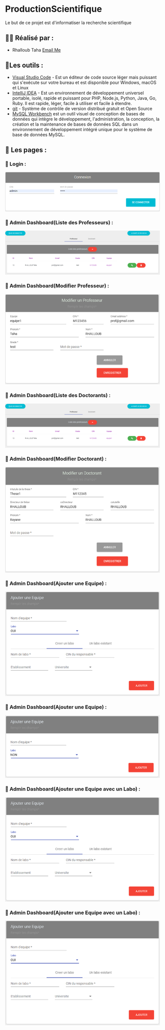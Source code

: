 # ProductionScientifique
Le but de ce projet est d'informatiser la recherche scientifique

## :man_student: Réalisé par : 
* Rhalloub Taha        [Email Me](mailto:taha.rhalloub01@gmail.com)

## :wrench:Les outils :

* [Visual Studio Code](https://code.visualstudio.com/) -  Est un éditeur de code source léger mais puissant qui s'exécute sur votre bureau et est disponible pour Windows, macOS et Linux
* [IntelliJ IDEA](https://www.jetbrains.com/idea/) - Est un environnement de développement universel portable, isolé, rapide et puissant pour PHP, Node.js, Python, Java, Go, Ruby. Il est rapide, léger, facile à utiliser et facile à étendre.
* 	[git](https://git-scm.com/) - Système de contrôle de version distribué gratuit et Open Source
* 	[MySQL Workbench](https://www.mysql.com/products/workbench/)  est un outil visuel de conception de bases de données qui intègre le développement, l'administration, la conception, la création et la maintenance de bases de données SQL dans un environnement de développement intégré unique pour le système de base de données MySQL.

## :page_with_curl: Les pages :
### :beginner: Login : 
![alt text](https://github.com/Xdamg/ProductionScientifique/blob/c069685f988f8f8aaea310d9ab2077dcecb47016/img/login.PNG)
### :beginner: Admin Dashboard(Liste des Professeurs) : 
![alt text](https://github.com/Xdamg/ProductionScientifique/blob/51ac3e7bdd98d398dec84a5a26d1252b9fdfdfed/img/Liste%20des%20professeurs.PNG)
### :beginner: Admin Dashboard(Modifier Professeur) : 
![alt text](https://github.com/Xdamg/ProductionScientifique/blob/5f52093fa19f0c218a23bf8ffee0a112d20c0df9/img/Modifier%20professeur.PNG)
### :beginner: Admin Dashboard(Liste des Doctorants) : 
![alt text](https://github.com/Xdamg/ProductionScientifique/blob/9a9f11700316a25d3882c9305c01334d3c76d239/img/Liste%20des%20professeurs.PNG)
### :beginner: Admin Dashboard(Modifier Doctorant) : 
![alt text](https://github.com/Xdamg/ProductionScientifique/blob/9a9f11700316a25d3882c9305c01334d3c76d239/img/Modifier%20doctorant.PNG)
### :beginner: Admin Dashboard(Ajouter une Equipe) : 
![alt text](https://github.com/Xdamg/ProductionScientifique/blob/6c8f5f99e69df5edc4e95b938e934901d8673bb8/img/Ajouter%20une%20equipe%20oui.PNG)
### :beginner: Admin Dashboard(Ajouter une Equipe) : 
![alt text](https://github.com/Xdamg/ProductionScientifique/blob/6c8f5f99e69df5edc4e95b938e934901d8673bb8/img/Ajouter%20une%20equipe.PNG)
### :beginner: Admin Dashboard(Ajouter une Equipe avec un Labo) : 
![alt text](https://github.com/Xdamg/ProductionScientifique/blob/6c8f5f99e69df5edc4e95b938e934901d8673bb8/img/Ajouter%20une%20equipe%20oui.PNG)
### :beginner: Admin Dashboard(Ajouter une Equipe avec un Labo) : 
![alt text](https://github.com/Xdamg/ProductionScientifique/blob/6c8f5f99e69df5edc4e95b938e934901d8673bb8/img/Ajouter%20une%20equipe%20oui.PNG)


 
